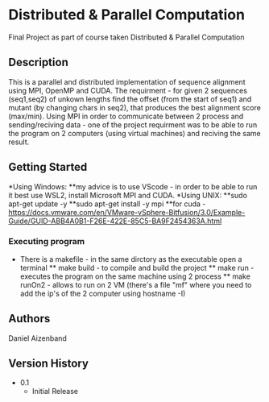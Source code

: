 # Distributed & Parallel Computation


Final Project as part of course taken Distributed & Parallel Computation

## Description

This is a parallel and distributed implementation of sequence alignment using MPI, OpenMP and CUDA.
The requirment - for given 2 sequences (seq1,seq2) of unkown lengths find the offset (from the start of seq1) and mutant (by changing chars in seq2),
that produces the best alignment score (max/min).
Using MPI in order to communicate between 2 process and sending/reciving data - one of the project requirment was to be able to run the
program on 2 computers (using virtual machines) and reciving the same result.

## Getting Started
*Using Windows:
  **my advice is to use VScode - in order to be able to run it best use WSL2, install Microsoft MPI and CUDA.
*Using UNIX:
  **sudo apt-get update -y
  **sudo apt-get install -y mpi
  **for cuda - https://docs.vmware.com/en/VMware-vSphere-Bitfusion/3.0/Example-Guide/GUID-ABB4A0B1-F26E-422E-85C5-BA9F2454363A.html
### Executing program

* There is a makefile - in the same dirctory as the executable open a terminal
  ** make build - to compile and build the project
  ** make run - executes the program on the same machine using 2 process
  ** make runOn2 - allows to run on 2 VM (there's a file "mf" where you need to add the ip's of the 2 computer using hostname -I)


## Authors

Daniel Aizenband

## Version History

* 0.1
    * Initial Release
